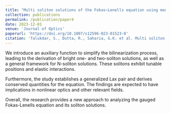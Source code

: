 ```yaml
---
title: "Multi soliton solutions of the Fokas–Lenells equation using modified bilinear method and conservation laws"
collection: publications
permalink: /publication/paper4
date: 2023-12-01
venue: 'Journal of Optics'
paperurl: 'https://doi.org/10.1007/s12596-023-01523-0'
citation: 'Talukdar, S., Dutta, R., Saharia, G.K. et al. Multi soliton solutions of the Fokas–Lenells equation using modified bilinear method and conservation laws. J Opt (2023).'
---
```




We introduce an auxiliary function to simplify the bilinearization process, leading to the derivation of bright one- and two-soliton solutions, as well as a general framework for N-soliton solutions. These solitons exhibit tunable positions and elastic interactions.

Furthermore, the study establishes a generalized Lax pair and derives conserved quantities for the equation. The findings are expected to have implications in nonlinear optics and other relevant fields.

Overall, the research provides a new approach to analyzing the gauged Fokas-Lenells equation and its soliton solutions.


